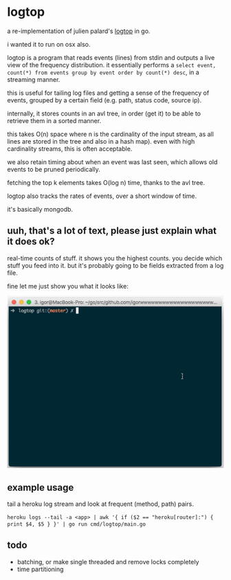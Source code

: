 # logtop

a re-implementation of julien palard's [logtop](https://github.com/JulienPalard/logtop) in go.

i wanted it to run on osx also.

logtop is a program that reads events (lines) from stdin and outputs a live view of the frequency distribution. it essentially performs a `select event, count(*) from events group by event order by count(*) desc`, in a streaming manner.

this is useful for tailing log files and getting a sense of the frequency of events, grouped by a certain field (e.g. path, status code, source ip).

internally, it stores counts in an avl tree, in order (get it) to be able to retrieve them in a sorted manner.

this takes O(n) space where n is the cardinality of the input stream, as all lines are stored in the tree and also in a hash map). even with high cardinality streams, this is often acceptable.

we also retain timing about when an event was last seen, which allows old events to be pruned periodically.

fetching the top k elements takes O(log n) time, thanks to the avl tree.

logtop also tracks the rates of events, over a short window of time.

it's basically mongodb.

## uuh, that's a lot of text, please just explain what it does ok?

real-time counts of stuff. it shows you the highest counts. you decide which stuff you feed into it. but it's probably going to be fields extracted from a log file.

fine let me just show you what it looks like:

![animated gif showing the tool in action](demo.gif)

## example usage

tail a heroku log stream and look at frequent (method, path) pairs.

```
heroku logs --tail -a <app> | awk '{ if ($2 == "heroku[router]:") { print $4, $5 } }' | go run cmd/logtop/main.go
```

## todo

* batching, or make single threaded and remove locks completely
* time partitioning
